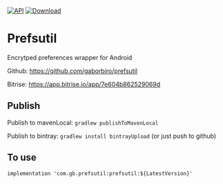 [![API](https://img.shields.io/badge/API-21%2B-brightgreen.svg?style=flat)](https://android-arsenal.com/api?level=21) [ ![Download](https://api.bintray.com/packages/arlecchino/maven/com.gb.prefsutil/images/download.svg) ](https://bintray.com/arlecchino/maven/com.gb.prefsutil/_latestVersion)

# Prefsutil

Encrytped preferences wrapper for Android

Github: https://github.com/gaborbiro/prefsutil

Bitrise: https://app.bitrise.io/app/7e604b862529069d

## Publish

Publish to mavenLocal: `gradlew publishToMavenLocal`

Publish to bintray: `gradlew install bintrayUpload` (or just push to github)

## To use

`implementation 'com.gb.prefsutil:prefsutil:${LatestVersion}'`
